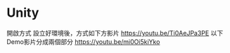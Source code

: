 # Unity
開啟方式
設立好環境後，方式如下方影片
https://youtu.be/Ti0AeJPa3PE
以下Demo影片分成兩個部分
https://youtu.be/mi0Oi5kiYko
